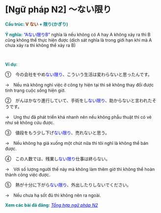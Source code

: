 # [Ngữ pháp N2] ～ない限り
<div class="entry-content">
<p><strong><span style="color: #008080;">Cấu trúc: <span style="color: #993300;">V ない</span> + 限り(かぎり)</span></strong></p>
<p><strong><span style="color: #008080;">Ý nghĩa:</span></strong> <span style="color: #0000ff;">“Aない限りB”</span> nghĩa là nếu không có A hay A không xảy ra thì B cũng không thể thực hiện được (dịch sát nghĩa là trong giới hạn khi mà A chưa xảy ra thì không thể xảy ra B)</p>
<p><!-- inside_article4_japanese_responsive --><br/>
<ins class="adsbygoogle adslot_1" data-ad-client="ca-pub-2233580070484357" data-ad-slot="4413057825" style="display: inline-block;"></ins><br/>
<script>// <![CDATA[
(adsbygoogle = window.adsbygoogle || []).push({});
// ]]&gt;</script></p>
<p><strong><span style="color: #008080;">Ví dụ:</span></strong></p>
<p>①　今の会社をやめ<span style="color: #0000ff;">ない限り</span>、こういう生活は変わらないと思ったんです。</p>
<p>→　Nếu mà không nghỉ việc ở công ty hiện tại thì sẽ không thay đổi được tình trạng cuộc sống hiện giờ.</p>
<p>②　がんはかなり進行していて、手術をし<span style="color: #0000ff;">ない限り</span>、助からないと言われたそうです。</p>
<p>→　Ung thư đã phát triển khá nhanh nên nếu không phẫu thuật thì có vẻ như sẽ không cứu được.</p>
<p>③　値段をもう少し下げ<span style="color: #0000ff;">ない限り</span>、売れないと思う。</p>
<p>→　Nếu không hạ giá xuống một chút nữa thì tôi nghĩ là không thể bán được.</p>
<p>④　この人数では、残業し<span style="color: #0000ff;">ない限り</span>仕事は終らない。</p>
<p>→　Với số lượng người thế này mà không làm thêm giờ thì không thể hoàn thành công việc được.</p>
<p>⑤　熱が十分に下がら<span style="color: #0000ff;">ない限り</span>、外出したりしないでください。</p>
<p>→　Nếu chưa hạ sốt đủ thì không nên ra ngoài.</p>
<p><strong><span style="color: #008080;">Xem các bài đã đăng</span></strong>: <span style="color: #0000ff;"><em><a href="https://bikae.net/ngu-phap/tong-hop-ngu-phap-n2/" style="color: #0000ff;" target="_blank">Tổng hợp ngữ pháp N2</a></em></span></p>

</div>
